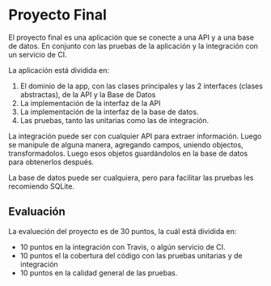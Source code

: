 # Proyecto Final

El proyecto final es una aplicación que se conecte a una API y a una base de datos. En conjunto con las pruebas de la aplicación y la integración con un servicio de CI.

La aplicación está dividida en:

 1. El dominio de la app, con las clases principales y las 2 interfaces (clases abstractas), de la API y la Base de Datos
 2. La implementación de la interfaz de la API
 3. La implementación de la interfaz de la base de datos.
 4. Las pruebas, tanto las unitarias como las de integración.

La integración puede ser con cualquier API para extraer información. Luego se manipule de alguna manera, agregando campos, uniendo objectos, transformadolos. Luego esos objetos guardándolos en la base de datos para obtenerlos después.

La base de datos puede ser cualquiera, pero para facilitar las pruebas les recomiendo SQLite.

## Evaluación
La evalueción del proyecto es de 30 puntos, la cuál está dividida en:

 - 10 puntos en la integración con Travis, o algún servicio de CI.
 - 10 puntos el la cobertura del código con las pruebas unitarias y de integración
 - 10 puntos en la calidad general de las pruebas.
 

